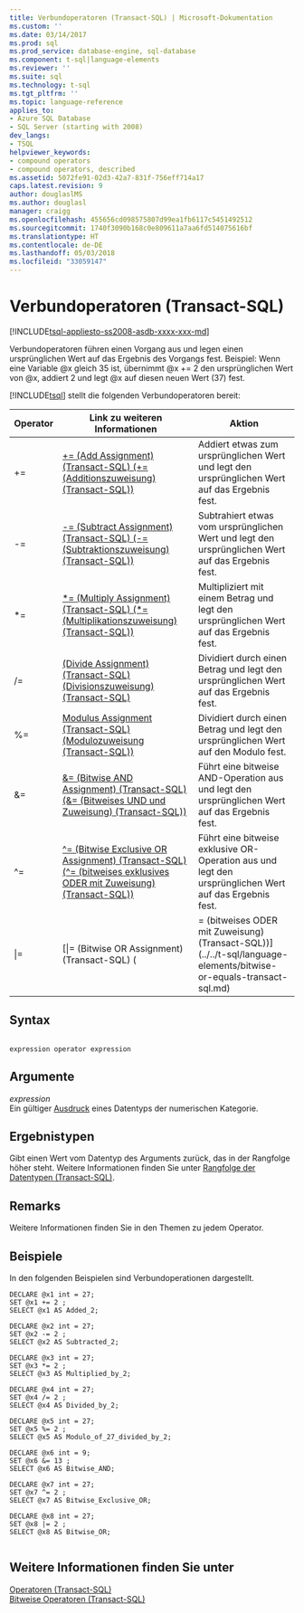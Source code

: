```yaml
---
title: Verbundoperatoren (Transact-SQL) | Microsoft-Dokumentation
ms.custom: ''
ms.date: 03/14/2017
ms.prod: sql
ms.prod_service: database-engine, sql-database
ms.component: t-sql|language-elements
ms.reviewer: ''
ms.suite: sql
ms.technology: t-sql
ms.tgt_pltfrm: ''
ms.topic: language-reference
applies_to:
- Azure SQL Database
- SQL Server (starting with 2008)
dev_langs:
- TSQL
helpviewer_keywords:
- compound operators
- compound operators, described
ms.assetid: 5072fe91-02d3-42a7-831f-756eff714a17
caps.latest.revision: 9
author: douglaslMS
ms.author: douglasl
manager: craigg
ms.openlocfilehash: 455656cd098575807d99ea1fb6117c5451492512
ms.sourcegitcommit: 1740f3090b168c0e809611a7aa6fd514075616bf
ms.translationtype: HT
ms.contentlocale: de-DE
ms.lasthandoff: 05/03/2018
ms.locfileid: "33059147"
---
```

# <a name="compound-operators-transact-sql"></a>Verbundoperatoren (Transact-SQL)
[!INCLUDE[tsql-appliesto-ss2008-asdb-xxxx-xxx-md](../../includes/tsql-appliesto-ss2008-asdb-xxxx-xxx-md.md)]

  Verbundoperatoren führen einen Vorgang aus und legen einen ursprünglichen Wert auf das Ergebnis des Vorgangs fest. Beispiel: Wenn eine Variable @x gleich 35 ist, übernimmt @x += 2 den ursprünglichen Wert von @x, addiert 2 und legt @x auf diesen neuen Wert (37) fest.  
  
 [!INCLUDE[tsql](../../includes/tsql-md.md)] stellt die folgenden Verbundoperatoren bereit:  
  
|Operator|Link zu weiteren Informationen|Aktion|  
|--------------|------------------------------|------------|  
|+=|[+= &#40;Add Assignment&#41; &#40;Transact-SQL&#41; (+= (Additionszuweisung) (Transact-SQL))](../../t-sql/language-elements/add-equals-transact-sql.md)|Addiert etwas zum ursprünglichen Wert und legt den ursprünglichen Wert auf das Ergebnis fest.|  
|-=|[-= &#40;Subtract Assignment&#41; &#40;Transact-SQL&#41; (-= (Subtraktionszuweisung) (Transact-SQL))](../../t-sql/language-elements/subtract-equals-transact-sql.md)|Subtrahiert etwas vom ursprünglichen Wert und legt den ursprünglichen Wert auf das Ergebnis fest.|  
|*=|[&#42;= &#40;Multiply Assignment&#41; &#40;Transact-SQL&#41; (*= (Multiplikationszuweisung) (Transact-SQL))](../../t-sql/language-elements/multiply-equals-transact-sql.md)|Multipliziert mit einem Betrag und legt den ursprünglichen Wert auf das Ergebnis fest.|  
|/=|[&#40;Divide Assignment&#41; &#40;Transact-SQL&#41; (Divisionszuweisung) (Transact-SQL)](../../t-sql/language-elements/divide-equals-transact-sql.md)|Dividiert durch einen Betrag und legt den ursprünglichen Wert auf das Ergebnis fest.|  
|%=|[Modulus Assignment &#40;Transact-SQL&#41; (Modulozuweisung (Transact-SQL))](../../t-sql/language-elements/modulo-equals-transact-sql.md)|Dividiert durch einen Betrag und legt den ursprünglichen Wert auf den Modulo fest.|  
|&=|[&= &#40;Bitwise AND Assignment&#41; &#40;Transact-SQL&#41; (&= (Bitweises UND und Zuweisung) (Transact-SQL))](../../t-sql/language-elements/bitwise-and-equals-transact-sql.md)|Führt eine bitweise AND-Operation aus und legt den ursprünglichen Wert auf das Ergebnis fest.|  
|^=|[^= &#40;Bitwise Exclusive OR Assignment&#41; &#40;Transact-SQL&#41; (^= (bitweises exklusives ODER mit Zuweisung) (Transact-SQL))](../../t-sql/language-elements/bitwise-exclusive-or-equals-transact-sql.md)|Führt eine bitweise exklusive OR-Operation aus und legt den ursprünglichen Wert auf das Ergebnis fest.|  
|&#124;=|[&#124;= &#40;Bitwise OR Assignment&#41; &#40;Transact-SQL&#41; (|= (bitweises ODER mit Zuweisung) (Transact-SQL))](../../t-sql/language-elements/bitwise-or-equals-transact-sql.md)|Führt eine bitweise OR-Operation aus und legt den ursprünglichen Wert auf das Ergebnis fest.|  
  
## <a name="syntax"></a>Syntax  
  
```  
  
expression operator expression  
```  
  
## <a name="arguments"></a>Argumente  
 *expression*  
 Ein gültiger [Ausdruck](../../t-sql/language-elements/expressions-transact-sql.md) eines Datentyps der numerischen Kategorie.  
  
## <a name="result-types"></a>Ergebnistypen  
 Gibt einen Wert vom Datentyp des Arguments zurück, das in der Rangfolge höher steht. Weitere Informationen finden Sie unter [Rangfolge der Datentypen &#40;Transact-SQL&#41;](../../t-sql/data-types/data-type-precedence-transact-sql.md).  
  
## <a name="remarks"></a>Remarks  
 Weitere Informationen finden Sie in den Themen zu jedem Operator.  
  
## <a name="examples"></a>Beispiele  
 In den folgenden Beispielen sind Verbundoperationen dargestellt.  
  
```  
DECLARE @x1 int = 27;  
SET @x1 += 2 ;  
SELECT @x1 AS Added_2;  
  
DECLARE @x2 int = 27;  
SET @x2 -= 2 ;  
SELECT @x2 AS Subtracted_2;  
  
DECLARE @x3 int = 27;  
SET @x3 *= 2 ;  
SELECT @x3 AS Multiplied_by_2;  
  
DECLARE @x4 int = 27;  
SET @x4 /= 2 ;  
SELECT @x4 AS Divided_by_2;  
  
DECLARE @x5 int = 27;  
SET @x5 %= 2 ;  
SELECT @x5 AS Modulo_of_27_divided_by_2;  
  
DECLARE @x6 int = 9;  
SET @x6 &= 13 ;  
SELECT @x6 AS Bitwise_AND;  
  
DECLARE @x7 int = 27;  
SET @x7 ^= 2 ;  
SELECT @x7 AS Bitwise_Exclusive_OR;  
  
DECLARE @x8 int = 27;  
SET @x8 |= 2 ;  
SELECT @x8 AS Bitwise_OR;  
  
```  
  
## <a name="see-also"></a>Weitere Informationen finden Sie unter  
 [Operatoren &#40;Transact-SQL&#41;](../../t-sql/language-elements/operators-transact-sql.md)   
 [Bitweise Operatoren &#40;Transact-SQL&#41;](../../t-sql/language-elements/bitwise-operators-transact-sql.md)  
  
  
